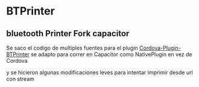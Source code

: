 # BTPrinter

## bluetooth Printer Fork capacitor

Se saco el codigo de multiples fuentes para el plugin [Cordova-Plugin-BTPrinter](<https://github.com/CesarBalzer/Cordova-Plugin-BTPrinter.git>)
se adapto para correr en Capacitor como NativePlugin en vez de Cordova

y se hicieron algunas modificaciones leves para intentar imprimir desde url con stream
